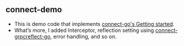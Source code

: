 ## connect-demo
- This is demo code that implements [connect-go's Getting started](https://connect.build/docs/go/getting-started).
- What’s more, I added Interceptor, reflection setting using [connect-grpcreflect-go](https://github.com/bufbuild/connect-grpcreflect-go), error handling, and so on.
